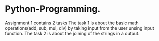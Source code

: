 # Python-Programming.
Assignment 1 contains 2 tasks 
The task 1 is about the basic math operations(add, sub, mul, div) by taking input from the user unsing input function.
The task 2 is about the joining of the strings in a output.
